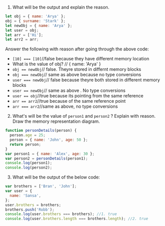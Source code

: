 1. What will be the output and explain the reason.

```js
let obj = { name: 'Arya' };
obj = { surname: 'Stark' };
let newObj = { name: 'Arya' };
let user = obj;
let arr = ['Hi'];
let arr2 = arr;
```

Answer the following with reason after going through the above code:

- `[10] === [10]`//false because they have different memory location
- What is the value of obj? // { name: 'Arya' }
- `obj == newObj`// false. Theyre stored in differnt memory blocks
- `obj === newObj`// same as above because no type conversions
- `user === newObj`// false because theyre both stored in different memory blocks
- `user == newObj`// same as above . No type conversions
- `user == obj`//true because its pointing from the same reference
- `arr == arr2`//true because of the same reference point
- `arr === arr2`//same as above, no type conversions

2. What's will be the value of `person1` and `person2` ? Explain with reason. Draw the memory representation diagram.

<!-- To add this image here use ![name](./hello.jpg) -->

```js
function personDetails(person) {
  person.age = 25;
  person = { name: 'John', age: 50 };
  return person;
}
var person1 = { name: 'Alex', age: 30 };
var person2 = personDetails(person1);
console.log(person1);
console.log(person2);
```

3. What will be the output of the below code:

```js
var brothers = ['Bran', 'John'];
var user = {
  name: 'Sansa',
};
user.brothers = brothers;
brothers.push('Robb');
console.log(user.brothers === brothers); //1. true
console.log(user.brothers.length === brothers.length); //2. true
```
